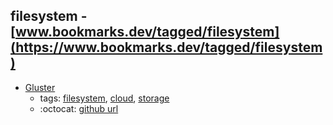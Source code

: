 filesystem - [www.bookmarks.dev/tagged/filesystem](https://www.bookmarks.dev/tagged/filesystem)
---
* [Gluster ](https://www.gluster.org/)
    * tags: [filesystem](../tags/filesystem.md), [cloud](../tags/cloud.md), [storage](../tags/storage.md)
    * :octocat: [github url](https://github.com/gluster/glusterfs)
